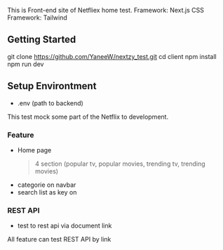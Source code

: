 
This is Front-end site of Netfliex home test.
Framework: Next.js
CSS Framework: Tailwind

## Getting Started
git clone https://github.com/YaneeW/nextzy_test.git
cd client
npm install
npm run dev

## Setup Environtment
- .env (path to backend)

This test mock some part of the Netflix to development. 
### Feature
- Home page
    > 4 section (popular tv, popular movies, trending tv, trending movies)
- categorie on navbar
- search list as key on

### REST API
- test to rest api via document link 


All feature can test REST API by link 